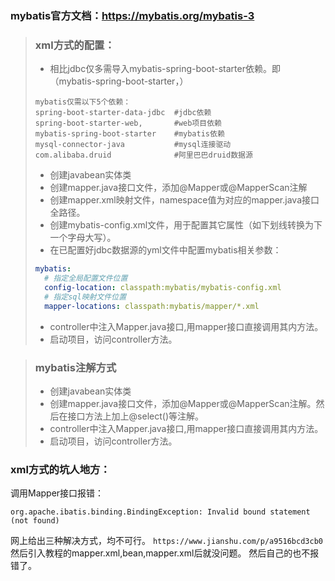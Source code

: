 ### mybatis官方文档：https://mybatis.org/mybatis-3

> ### xml方式的配置： 
> * 相比jdbc仅多需导入mybatis-spring-boot-starter依赖。即（mybatis-spring-boot-starter，）
> ```
> mybatis仅需以下5个依赖：
> spring-boot-starter-data-jdbc  #jdbc依赖
> spring-boot-starter-web,       #web项目依赖
> mybatis-spring-boot-starter    #mybatis依赖  
> mysql-connector-java           #mysql连接驱动
> com.alibaba.druid              #阿里巴巴druid数据源
> ```
> * 创建javabean实体类
> * 创建mapper.java接口文件，添加@Mapper或@MapperScan注解
> * 创建mapper.xml映射文件，namespace值为对应的mapper.java接口全路径。  
> * 创建mybatis-config.xml文件，用于配置其它属性（如下划线转换为下一个字母大写）。
> * 在已配置好jdbc数据源的yml文件中配置mybatis相关参数：  
> ```yaml
> mybatis:
>   # 指定全局配置文件位置
>   config-location: classpath:mybatis/mybatis-config.xml
>   # 指定sql映射文件位置
>   mapper-locations: classpath:mybatis/mapper/*.xml
> ```
> * controller中注入Mapper.java接口,用mapper接口直接调用其内方法。
> * 启动项目，访问controller方法。  


> ### mybatis注解方式
> * 创建javabean实体类
> * 创建mapper.java接口文件，添加@Mapper或@MapperScan注解。然后在接口方法上加上@select()等注解。
> * controller中注入Mapper.java接口,用mapper接口直接调用其内方法。
> * 启动项目，访问controller方法。 



### xml方式的坑人地方：
调用Mapper接口报错：
```
org.apache.ibatis.binding.BindingException: Invalid bound statement (not found)
```
网上给出三种解决方式，均不可行。
``` https://www.jianshu.com/p/a9516bcd3cb0 ```  
然后引入教程的mapper.xml,bean,mapper.xml后就没问题。
然后自己的也不报错了。





